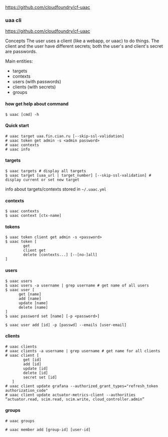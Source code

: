 https://github.com/cloudfoundry/cf-uaac

### uaa cli 

https://github.com/cloudfoundry/cf-uaac

Concepts
The user uses a client (like a webapp, or uaac) to do things. The client and the user have different secrets; both the user's and client's secret are passwords.

Main entities:
* targets
* contexts
* users (with passwords)
* clients (with secrets)
* groups

#### how get help about command
```
$ uaac [cmd] -h
```

#### Quick start
```
# uaac target uaa.fin.cian.ru [--skip-ssl-validation]
# uaac token get admin -s <admin password>
# uaac contexts
# uaac info
```

#### targets
```
$ uaac targets # display all targets
$ uaac target [uaa_url | target_number] [--skip-ssl-validation] # display current or set new target
```

info about targets/contexts stored in ```~/.uaac.yml```

#### contexts

```
$ uaac contexts
$ uaac context [ctx-name]
```

#### tokens

```
$ uaac token client get admin -s <password>
$ uaac token [
        get
        client get
        delete [contexts...] [--[no-]all]
]
```

#### users
```
$ uaac users
$ uaac users -a username | grep username # get name of all users
$ uaac user [
      get [name]
      add [name]
      update [name]
      delete [name]
]
$ uaac password set [name] [-p <password>]

$ uaac user add [id] -p [passwd] --emails [user-email]
```

#### clients
```
# uaac clients
# uaac clients -a username | grep username # get name for all clients
# uaac client [
        get [id]
        add [id]
        update [id]
        delete [id]
        secret set [id] 
   ]
# uaac client update grafana --authorized_grant_types="refresh_token authorization_code"   
# uaac client update actuator-metrics-client --authorities “actuator.read, scim.read, scim.write, cloud_controller.admin”   
```

#### groups
```
# uaac groups

# uaac member add [group-id] [user-id]
```
